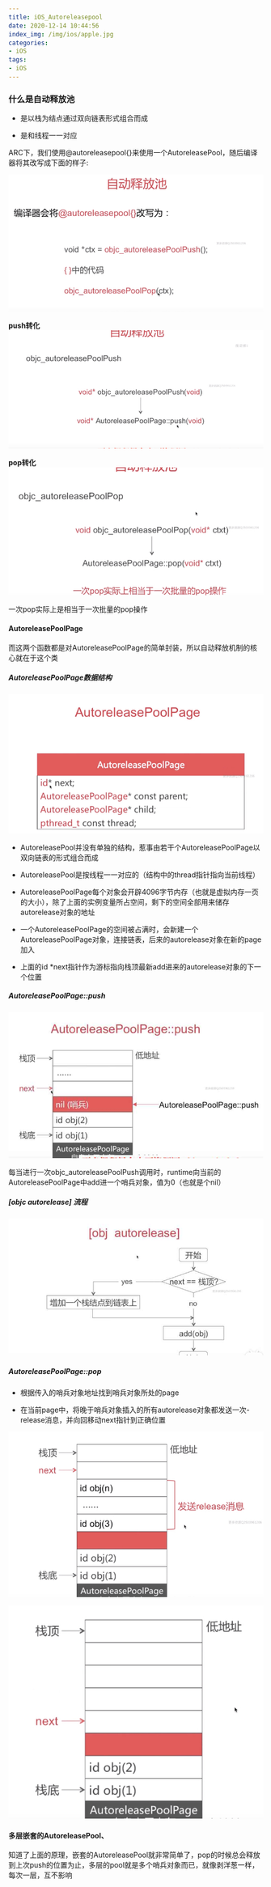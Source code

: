 ```yaml
---
title: iOS_Autoreleasepool
date: 2020-12-14 10:44:56
index_img: /img/ios/apple.jpg
categories:
- iOS
tags:
- iOS
---
```


### 什么是自动释放池

- 是以栈为结点通过双向链表形式组合而成

- 是和线程一一对应


ARC下，我们使用@autoreleasepool{}来使用一个AutoreleasePool，随后编译器将其改写成下面的样子:

![](/img/ios/autoreleasePool/autoreleasby.png)

**push转化**
![](/img/ios/autoreleasePool/push.png)

**pop转化**
![](/img/ios/autoreleasePool/pop.png)

一次pop实际上是相当于一次批量的pop操作


#### AutoreleasePoolPage

而这两个函数都是对AutoreleasePoolPage的简单封装，所以自动释放机制的核心就在于这个类

##### AutoreleasePoolPage数据结构

![](/img/ios/autoreleasePool/page.png)

- AutoreleasePool并没有单独的结构，惹事由若干个AutoreleasePoolPage以双向链表的形式组合而成

- AutoreleasePool是按线程一一对应的（结构中的thread指针指向当前线程）

- AutoreleasePoolPage每个对象会开辟4096字节内存（也就是虚拟内存一页的大小），除了上面的实例变量所占空间，剩下的空间全部用来储存autorelease对象的地址

- 一个AutoreleasePoolPage的空间被占满时，会新建一个AutoreleasePoolPage对象，连接链表，后来的autorelease对象在新的page加入

- 上面的id *next指针作为游标指向栈顶最新add进来的autorelease对象的下一个位置

##### AutoreleasePoolPage::push

![](/img/ios/autoreleasePool/pagepush.png)


每当进行一次objc_autoreleasePoolPush调用时，runtime向当前的AutoreleasePoolPage中add进一个哨兵对象，值为0（也就是个nil）

##### [objc autorelease] 流程

![](/img/ios/autoreleasePool/liuchen.png)


##### AutoreleasePoolPage::pop

- 根据传入的哨兵对象地址找到哨兵对象所处的page

- 在当前page中，将晚于哨兵对象插入的所有autorelease对象都发送一次- release消息，并向回移动next指针到正确位置

![](/img/ios/autoreleasePool/pagepop1.png)

![](/img/ios/autoreleasePool/pagepop2.png)


#### 多层嵌套的AutoreleasePool、

知道了上面的原理，嵌套的AutoreleasePool就非常简单了，pop的时候总会释放到上次push的位置为止，多层的pool就是多个哨兵对象而已，就像剥洋葱一样，每次一层，互不影响